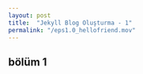 ```yaml
---
layout: post
title:  "Jekyll Blog Oluşturma - 1"
permalink: "/eps1.0_hellofriend.mov"
---
```


## bölüm 1 
